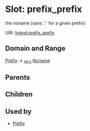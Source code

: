 
# Slot: prefix_prefix


the nsname (sans ':' for a given prefix)

URI: [linkml:prefix_prefix](https://w3id.org/linkml/prefix_prefix)


## Domain and Range

[Prefix](Prefix.md) ->  <sub>REQ</sub>
 [Ncname](types/Ncname.md)

## Parents


## Children


## Used by

 * [Prefix](Prefix.md)
